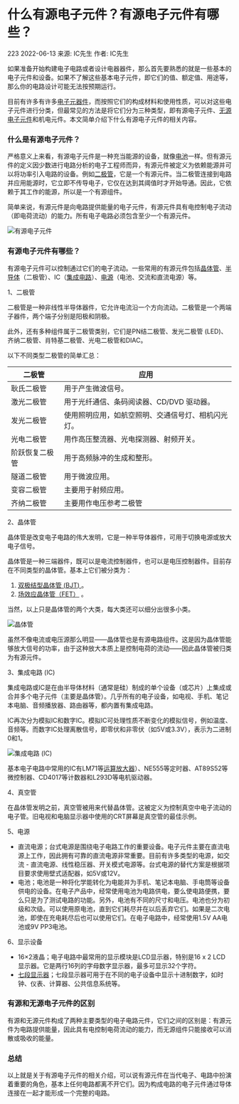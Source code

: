# 什么有源电子元件？有源电子元件有哪些？

223 2022-06-13 来源: IC先生 作者: IC先生

如果准备开始构建电子电路或者设计电器器件，那么首先要熟悉的就是一些基本的电子元件和设备。如果不了解这些基本电子元件，即它们的值、额定值、用途等，那么你的电路设计可能无法按预期运行。

目前有许多有许多[电子元器件](https://www.mrchip.cn/newsDetail/225)，而按照它们的构成材料和使用性质，可以对这些电子元件进行分类，但最常见的方法是将它们分为三种类型，即有源电子元件、[无源电子元件](https://www.mrchip.cn/newsDetail/264)和机电元件。本文简单介绍下什么有源电子元件的相关内容。

### 什么是有源电子元件？

严格意义上来看，有源电子元件是一种充当能源的设备，就像[电池](https://www.mrchip.cn/newsDetail/381)一样。但有源元件的定义因少数进行电路分析的电子工程师而异，有源元件被定义为依赖能源并可以将功率引入电路的设备。例如[二极管](https://www.mrchip.cn/newsDetail/22)，它是一个有源元件。当二极管连接到电路并应用能源时，它立即不传导电子，它仅在达到其阈值时才开始导通。因此，它依赖于其工作的能源，所以是一个有源组件。

简单来说，有源元件是向电路提供能量的电子元件，有源元件具有电控制电子流动（即电荷流动）的能力。所有电子电路必须包含至少一个有源元件。

![有源电子元件](https://resources.mrchip.cn/storage/images/20220613/a6afe1aa4a58f6b2328632a9de45b67f.png)

### 有源电子元件有哪些？

有源电子元件可以控制通过它们的电子流动。一些常用的有源元件包括[晶体管](https://www.mrchip.cn/newsDetail/273)、[半导体](https://www.mrchip.cn/newsDetail/354)（二极管）、IC（[集成电路](https://www.mrchip.cn/newsDetail/278)）、[电源](https://www.mrchip.cn/newsDetail/306)（电池、交流和直流电源）等。

1、二极管

二极管是一种非线性半导体器件，它允许电流沿一个方向流动。二极管是一个两端子器件，两个端子分别是阳极和阴极。

此外，还有多种组件属于二极管类别，它们是PN结二极管、发光二极管 (LED)、齐纳二极管、肖特基二极管、光电二极管和DIAC。

以下不同类型二极管的简单汇总：

| **二极管**     | **应用**                                           |
| -------------- | -------------------------------------------------- |
| 耿氏二极管     | 用于产生微波信号。                                 |
| 激光二极管     | 用于光纤通信、条码阅读器、CD/DVD 驱动器。          |
| 发光二极管     | 使用照明应用，如航空照明、交通信号灯、相机闪光灯。 |
| 光电二极管     | 用作高压整流器、光电探测器、射频开关。             |
| 阶跃恢复二极管 | 用于高频脉冲的生成和整形。                         |
| 隧道二极管     | 用于微波应用。                                     |
| 变容二极管     | 主要用于射频应用。                                 |
| 齐纳二极管     | 主要用作电压参考二极管                             |

2、晶体管

晶体管是改变电子电路的伟大发明，它是一种半导体器件，可用于切换电源或放大电子信号。

晶体管是一种三端器件，既可以是电流控制器件，也可以是电压控制器件。目前存在不同类型的晶体管。基本上它们被分类为：

1. [双极结型晶体管 (BJT) ](https://www.mrchip.cn/newsDetail/291)。
2. [场效应晶体管（FET）](https://www.mrchip.cn/newsDetail/284) 。

当然，以上只是晶体管的两个大类，每大类还可以细分出很多小类。

![晶体管](https://resources.mrchip.cn/storage/images/20220613/865906ec9442e4b41de01cf9da3ef005.png)

虽然不像电流或电压源那么明显——晶体管也是有源电路组件。这是因为晶体管能够放大信号的功率，由于这种放大本质上是控制电荷的流动——因此晶体管被归类为有源元件。

3、集成电路 (IC)

集成电路或IC是在由半导体材料（通常是硅）制成的单个设备（或芯片）上集成或合并多个电子元件（主要是晶体管）。几乎所有的电子设备，如电视、手机、笔记本电脑、音频播放器、路由器等，都内置有集成电路。

IC再次分为模拟IC和数字IC。模拟IC可处理性质不断变化的模拟信号，例如温度、音频等。而数字IC处理离散信号，即零伏和非零伏（如5V或3.3V），表示为二进制0和1。

![集成电路 (IC)](https://resources.mrchip.cn/storage/images/20220613/e85bcfaf66faa80c82d917bfc6b259d9.png)

基本电子电路中常用的IC有LM71等[运算放大器](https://www.mrchip.cn/newsDetail/329)）、NE555等定时器、AT89S52等微控制器、CD4017等计数器和L293D等电机驱动器。

4、真空管

在晶体管发明之前，真空管被用来代替晶体管。这被定义为控制真空中电子流动的电子管。旧电视和电脑显示器中使用的CRT屏幕是真空管的最佳示例。

5、电源

- 直流电源；台式电源是围绕电子电路工作的重要设备。电子元件主要在直流电源上工作，因此拥有可靠的直流电源非常重要。目前有许多类型的电源，如交流 - 直流电源、线性稳压器、开关模式电源等。台式电源的替代方案是根据项目要求使用壁式适配器，如5V或12V。
- 电池；电池是一种将化学能转化为电能并为手机、笔记本电脑、手电筒等设备供电的设备。在电子产品中，经常使用电池为电路供电，要么使电路便携，要么只是为了测试电路的功能。另外，电池有不同的尺寸和电压。电池也分为初级和次级。可以使用原电池，直到它们耗尽并在以后丢弃它们。如果是二次电池，即使在充电耗尽后也可以使用它们。在电子电路中，经常使用1.5V AA电池或9V PP3电池。

6、显示设备

- 16×2液晶；电子电路中最常用的显示模块是LCD显示器，特别是16 x 2 LCD显示器。它是两行16列的字母数字显示器，最多可显示32个字符。
- [七段显示器](https://www.mrchip.cn/newsDetail/514)；七段显示器可用于在不同的电子设备中显示十进制数字，如时钟、仪表、计算器、公共信息系统等。

### 有源和无源电子元件的区别

有源和无源元件构成了两种主要类型的电子电路元件，它们之间的区别是：有源元件为电路提供能量，因此具有电控制电荷流动的能力，而无源组件只能接收可以消散或吸收的能量。

### 总结

以上就是关于有源电子元件的相关介绍，可以说有源元件在当代电子、电路中扮演着重要的角色，基本上任何电路都离不开它们。因为构成电路的电子元件通过导体连接在一起才能形成一个完整的电路。